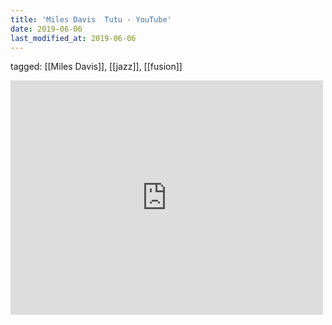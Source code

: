 ```yaml
---
title: 'Miles Davis  Tutu - YouTube'
date: 2019-06-06
last_modified_at: 2019-06-06
---
```

tagged: [[Miles Davis]], [[jazz]], [[fusion]]
<iframe allow="accelerometer; autoplay; clipboard-write; encrypted-media; gyroscope; picture-in-picture" allowfullscreen="" frameborder="0" height="375" id="youtube_iframe" src="https://www.youtube.com/embed/4qoNZnWcb7M?feature=oembed&amp;enablejsapi=1&amp;origin=https://safe.txmblr.com&amp;wmode=opaque" width="500"></iframe>